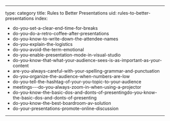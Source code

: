 
---
type: category
title: Rules to Better Presentations
uid: rules-to-better-presentations
index:
 - do-you-set-a-clear-end-time-for-breaks
 - do-you-do-a-retro-coffee-after-presentations
 - do-you-know-to-write-down-the-attendee-names
 - do-you-explain-the-logistics
 - do-you-avoid-the-term-emotional
 - do-you-enable-presentation-mode-in-visual-studio
 - do-you-know-that-what-your-audience-sees-is-as-important-as-your-content
 - are-you-always-careful-with-your-spelling-grammar-and-punctuation
 - do-you-organize-the-audience-when-numbers-are-low
 - do-you-tell-the-hashtag-of-your-you-topic-to-your-audience
 - meetings---do-you-always-zoom-in-when-using-a-projector
 - do-you-know-the-basic-dos-and-donts-of-presentingdo-you-know-the-basic-dos-and-donts-of-presenting
 - do-you-know-the-best-boardroom-av-solution
 - do-your-presentations-promote-online-discussion
---



